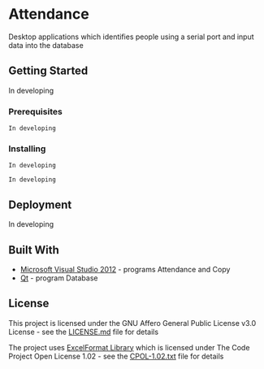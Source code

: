 # Attendance

Desktop applications which identifies people using a serial port and input data into the database

## Getting Started

In developing

### Prerequisites

```
In developing
```

### Installing

```
In developing
```

```
In developing
```

## Deployment

In developing

## Built With

* [Microsoft Visual Studio 2012](https://www.microsoft.com/ru-ru/SoftMicrosoft) - programs Attendance and Copy
* [Qt](https://www.qt.io) - program Database

## License

This project is licensed under the GNU Affero General Public License v3.0 License - see the [LICENSE.md](LICENSE.md) file for details

The project uses [ExcelFormat Library](https://www.codeproject.com/Articles/42504/ExcelFormat-Library) which is licensed under The Code Project Open License 1.02 - see the [CPOL-1.02.txt](CPOL-1.02.txt) file for details


